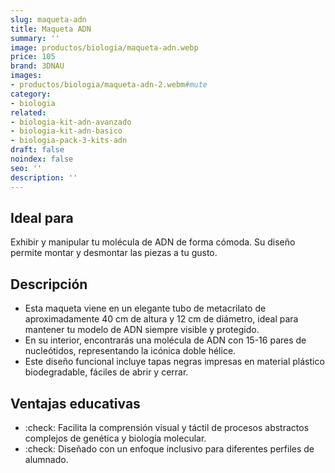 ```yaml
---
slug: maqueta-adn
title: Maqueta ADN
summary: ''
image: productos/biologia/maqueta-adn.webp
price: 105
brand: 3DNAU
images:
- productos/biologia/maqueta-adn-2.webm#mute
category:
- biologia
related:
- biologia-kit-adn-avanzado
- biologia-kit-adn-basico
- biologia-pack-3-kits-adn
draft: false
noindex: false
seo: ''
description: ''
---
```

## Ideal para

Exhibir y manipular tu molécula de ADN de forma cómoda. Su diseño permite montar y desmontar las piezas a tu gusto.

## Descripción

- Esta maqueta viene en un elegante tubo de metacrilato de aproximadamente 40 cm de altura y 12 cm de diámetro, ideal para mantener tu modelo de ADN siempre visible y protegido.
- En su interior, encontrarás una molécula de ADN con 15-16 pares de nucleótidos, representando la icónica doble hélice.
- Este diseño funcional incluye tapas negras impresas en material plástico biodegradable, fáciles de abrir y cerrar.

## Ventajas educativas

- :check: Facilita la comprensión visual y táctil de procesos abstractos complejos de genética y biología molecular. 
- :check: Diseñado con un enfoque inclusivo para diferentes perfiles de alumnado.
